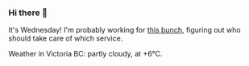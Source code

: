### Hi there :wave:

It's Wednesday! I'm probably working for [this bunch](https://github.com/kohofinancial), figuring out who should take care of which service.

Weather in Victoria BC: partly cloudy, at +6°C.
